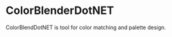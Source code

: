 ColorBlenderDotNET
==================

ColorBlendDotNET is tool for color matching and palette design.
